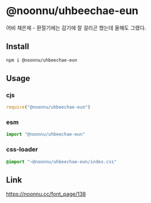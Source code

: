 # @noonnu/uhbeechae-eun
어비 채은체 - 환절기에는 감기에 잘 걸리곤 했는데 올해도 그랬다.

## Install
```sh
npm i @noonnu/uhbeechae-eun
```
## Usage
### cjs
```js
require("@noonnu/uhbeechae-eun")
```
### esm
```js
import "@noonnu/uhbeechae-eun"
```
### css-loader
```css
@import "~@noonnu/uhbeechae-eun/index.css"
```

## Link
https://noonnu.cc/font_page/138